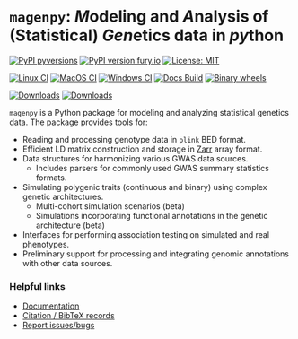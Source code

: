 # `magenpy`: *M*odeling and *A*nalysis of (Statistical) *Gen*etics data in *py*thon

[![PyPI pyversions](https://img.shields.io/pypi/pyversions/magenpy.svg)](https://pypi.python.org/pypi/magenpy/)
[![PyPI version fury.io](https://badge.fury.io/py/magenpy.svg)](https://pypi.python.org/pypi/magenpy/)
[![License: MIT](https://img.shields.io/badge/License-MIT-yellow.svg)](https://opensource.org/licenses/MIT)


[![Linux CI](https://github.com/shz9/magenpy/actions/workflows/ci-linux.yml/badge.svg)](https://github.com/shz9/magenpy/actions/workflows/ci-linux.yml)
[![MacOS CI](https://github.com/shz9/magenpy/actions/workflows/ci-osx.yml/badge.svg)](https://github.com/shz9/magenpy/actions/workflows/ci-osx.yml)
[![Windows CI](https://github.com/shz9/magenpy/actions/workflows/ci-windows.yml/badge.svg)](https://github.com/shz9/magenpy/actions/workflows/ci-windows.yml)
[![Docs Build](https://github.com/shz9/magenpy/actions/workflows/ci-docs.yml/badge.svg)](https://github.com/shz9/magenpy/actions/workflows/ci-docs.yml)
[![Binary wheels](https://github.com/shz9/magenpy/actions/workflows/wheels.yml/badge.svg)](https://github.com/shz9/magenpy/actions/workflows/wheels.yml)


[![Downloads](https://static.pepy.tech/badge/magenpy)](https://pepy.tech/project/magenpy)
[![Downloads](https://static.pepy.tech/badge/magenpy/month)](https://pepy.tech/project/magenpy)

`magenpy` is a Python package for modeling and analyzing statistical genetics data. 
The package provides tools for:

* Reading and processing genotype data in `plink` BED format.
* Efficient LD matrix construction and storage in [Zarr](https://zarr.readthedocs.io/en/stable/index.html) array format.
* Data structures for harmonizing various GWAS data sources.
  * Includes parsers for commonly used GWAS summary statistics formats.
* Simulating polygenic traits (continuous and binary) using complex genetic architectures.
    * Multi-cohort simulation scenarios (beta)
    * Simulations incorporating functional annotations in the genetic architecture (beta)
* Interfaces for performing association testing on simulated and real phenotypes.
* Preliminary support for processing and integrating genomic annotations with other data sources.

### Helpful links

- [Documentation](https://shz9.github.io/magenpy/)
- [Citation / BibTeX records](./CITATION.md)
- [Report issues/bugs](https://github.com/shz9/magenpy/issues)
